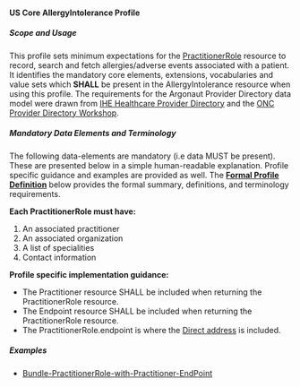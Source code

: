 #### US Core AllergyIntolerance Profile


##### Scope and Usage

This profile sets minimum expectations for the [PractitionerRole](http://build.fhir.org/practitionerrole.html) resource to record, search and fetch allergies/adverse events associated with a patient.  It identifies the mandatory core elements, extensions, vocabularies and value sets which **SHALL** be present in the AllergyIntolerance resource when using this profile.  The requirements for the Argonaut Provider Directory data model were drawn from [IHE Healthcare Provider Directory](http://ihe.net/uploadedFiles/Documents/ITI/IHE_ITI_Suppl_HPD.pdf) and the [ONC Provider Directory Workshop](https://confluence.oncprojectracking.org/display/PDW/Workshop+Documents).


##### Mandatory Data Elements and Terminology


The following data-elements are mandatory (i.e data MUST be present). These are presented below in a simple human-readable explanation.  Profile specific guidance and examples are provided as well.  The [**Formal Profile Definition**](#summary) below provides the  formal summary, definitions, and  terminology requirements.  

**Each PractitionerRole must have:**

1. An associated practitioner
1. An associated organization
1. A list of specialities
1. Contact information

**Profile specific implementation guidance:**

* The Practitioner resource SHALL be included when returning the PractitionerRole resource.
* The Endpoint resource SHALL be included when returning the PractitionerRole resource.
* The PractitionerRole.endpoint is where the [Direct address](https://www.healthit.gov/sites/default/files/directbasicsforprovidersqa_05092014.pdf) is included.


##### Examples

- [Bundle-PractitionerRole-with-Practitioner-EndPoint](Bundle-66c8856b-ba11-4876-8aa8-467aad8c11a2.xml.html)

